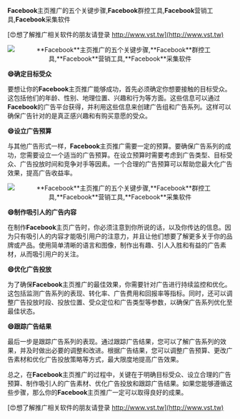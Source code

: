 **Facebook**主页推广的五个关键步骤,**Facebook**群控工具,**Facebook**营销工具,**Facebook**采集软件

[😍想了解推广相关软件的朋友请登录 http://www.vst.tw](http://www.vst.tw)

 <center><img src="https://vst.tw/MP4/tuiguang/png/6.png" alt="**Facebook**主页推广的五个关键步骤,**Facebook**群控工具,**Facebook**营销工具,**Facebook**采集软件"></center>

**😄确定目标受众**

要想让你的**Facebook**主页推广能够成功，首先必须确定你想要接触的目标受众。这包括他们的年龄、性别、地理位置、兴趣和行为等方面。这些信息可以通过**Facebook**的广告平台获得，并利用这些信息来创建广告组和广告系列。这样可以确保广告针对的是真正感兴趣和有购买意愿的受众。

**😄设立广告预算**

与其他广告形式一样，**Facebook**主页推广需要一定的预算。要确保广告系列的成功，您需要设立一个适当的广告预算。在设立预算时需要考虑到广告类型、目标受众、广告投放时间和竞争对手等因素。一个合理的广告预算可以帮助您最大化广告效果，提高广告收益率。

 <center><img src="https://vst.tw/MP4/tuiguang/png/4.png" alt="**Facebook**主页推广的五个关键步骤,**Facebook**群控工具,**Facebook**营销工具,**Facebook**采集软件"></center>

**😄制作吸引人的广告内容**

在制作**Facebook**主页广告时，你必须注意到你所说的话，以及你传达的信息。因为只有吸引人的内容才能吸引用户的注意力，并且让他们想要了解更多关于你的品牌或产品。使用简单清晰的语言和图像，制作出有趣、引人入胜和有益的广告素材，从而吸引用户的关注。

**😄优化广告投放**

为了确保**Facebook**主页推广的最佳效果，你需要针对广告进行持续监控和优化。这包括监测广告系列的表现、转化率、广告费用和回报率等指标。同时，还可以调整广告投放时段、投放位置、受众定位和广告类型等参数，以确保广告系列优化至最佳状态。

**😄跟踪广告结果**

最后一步是跟踪广告系列的表现。通过跟踪广告结果，您可以了解广告系列的效果，并及时做出必要的调整和改进。根据广告结果，您可以调整广告预算、更改广告素材和优化广告投放策略等方式，最大限度地提高广告效果。

总之，在**Facebook**主页推广的过程中，关键在于明确目标受众、设立合理的广告预算、制作吸引人的广告素材、优化广告投放和跟踪广告结果。如果您能够遵循这些步骤，那么你的**Facebook**主页推广一定可以取得良好的成果。

[😍想了解推广相关软件的朋友请登录 http://www.vst.tw](http://www.vst.tw)



